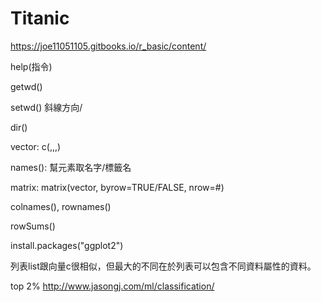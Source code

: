# Titanic

https://joe11051105.gitbooks.io/r_basic/content/

help(指令)

getwd()

setwd() 斜線方向/

dir()

vector: c(,,,)

names(): 幫元素取名字/標籤名

matrix: matrix(vector, byrow=TRUE/FALSE, nrow=#)

colnames(), rownames()

rowSums()

install.packages("ggplot2")

列表list跟向量c很相似，但最大的不同在於列表可以包含不同資料屬性的資料。

top 2% http://www.jasongj.com/ml/classification/
